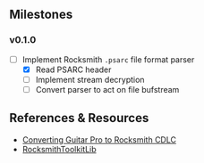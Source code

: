 ## Milestones

### v0.1.0

- [ ] Implement Rocksmith `.psarc` file format parser
  - [x] Read PSARC header
  - [ ] Implement stream decryption
  - [ ] Convert parser to act on file bufstream

## References & Resources

- [Converting Guitar Pro to Rocksmith CDLC](https://jamesprestonblog.wordpress.com/2017/12/03/creating-a-custom-from-a-guitar-pro-file/)
- [RocksmithToolkitLib](https://github.com/rscustom/rocksmith-custom-song-toolkit/tree/master/RocksmithToolkitLib)
